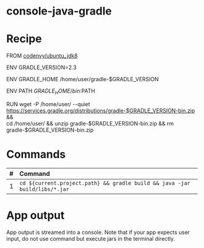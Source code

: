 # console-java-gradle

# Recipe

FROM [codenvy/ubuntu_jdk8](https://hub.docker.com/r/codenvy/ubuntu_jdk8/)

ENV GRADLE_VERSION=2.3

ENV GRADLE_HOME /home/user/gradle-$GRADLE_VERSION

ENV PATH $GRADLE_HOME/bin:$PATH

RUN wget -P /home/user/ --quiet https://services.gradle.org/distributions/gradle-$GRADLE_VERSION-bin.zip && \
    cd /home/user/ && unzip gradle-$GRADLE_VERSION-bin.zip && rm gradle-$GRADLE_VERSION-bin.zip

# Commands

| #       | Command           | 
| :------------- |:------------- |
| 1      | `cd ${current.project.path} && gradle build && java -jar build/libs/*.jar` |

# App output

App output is streamed into a console. Note that if your app expects user input, do not use command but execute jars in the terminal directly.
